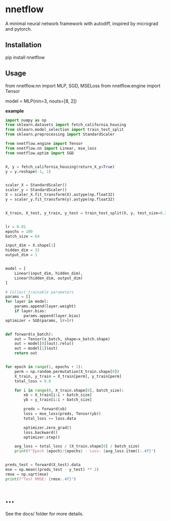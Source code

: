 # nnetflow

A minimal neural network framework with autodiff, inspired by micrograd and pytorch.

## Installation

pip install nnetflow

## Usage

from nnetflow.nn import MLP, SGD, MSELoss
from nnetflow.engine import Tensor

model = MLP(nin=3, nouts=[8, 2])

**example**
```py
import numpy as np
from sklearn.datasets import fetch_california_housing
from sklearn.model_selection import train_test_split
from sklearn.preprocessing import StandardScaler

from nnetflow.engine import Tensor
from nnetflow.nn import Linear, mse_loss
from nnetflow.optim import SGD


X, y = fetch_california_housing(return_X_y=True)
y = y.reshape(-1, 1)  


scaler_X = StandardScaler()
scaler_y = StandardScaler()
X = scaler_X.fit_transform(X).astype(np.float32)
y = scaler_y.fit_transform(y).astype(np.float32)


X_train, X_test, y_train, y_test = train_test_split(X, y, test_size=0.2, random_state=42)


lr = 0.01
epochs = 100
batch_size = 64

input_dim = X.shape[1]
hidden_dim = 32
output_dim = 1


model = [
    Linear(input_dim, hidden_dim),
    Linear(hidden_dim, output_dim)
]

# Collect trainable parameters
params = []
for layer in model:
    params.append(layer.weight)
    if layer.bias:
        params.append(layer.bias)
optimizer = SGD(params, lr=lr)


def forward(x_batch):
    out = Tensor(x_batch, shape=x_batch.shape)
    out = model[0](out).relu()
    out = model[1](out)
    return out


for epoch in range(1, epochs + 1):
    perm = np.random.permutation(X_train.shape[0])
    X_train, y_train = X_train[perm], y_train[perm]
    total_loss = 0.0

    for i in range(0, X_train.shape[0], batch_size):
        xb = X_train[i:i + batch_size]
        yb = y_train[i:i + batch_size]

        preds = forward(xb)
        loss = mse_loss(preds, Tensor(yb))
        total_loss += loss.data

        optimizer.zero_grad()
        loss.backward()
        optimizer.step()

    avg_loss = total_loss / (X_train.shape[0] / batch_size)
    print(f"Epoch {epoch}/{epochs} - Loss: {avg_loss.item():.4f}")


preds_test = forward(X_test).data
mse = np.mean((preds_test - y_test) ** 2)
rmse = np.sqrt(mse)
print(f"Test RMSE: {rmse:.4f}")

```


# ...

See the docs/ folder for more details.